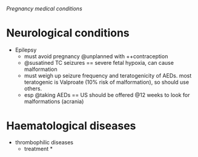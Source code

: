 ###### Pregnancy medical conditions

# Neurological conditions
- Epilepsy
    + must avoid pregnancy @unplanned with ++contraception
    + @susatined TC seizures == severe fetal hypoxia, can cause malformation
    + must weigh up seizure frequency and teratogenicity of AEDs. most teratogenic is Valproate (10% risk of malformation), so should use others.
    + esp @taking AEDs == US should be offered @12 weeks to look for malformations (acrania)


# Haematological diseases
- thrombophilic diseases
    + treatment
        * 